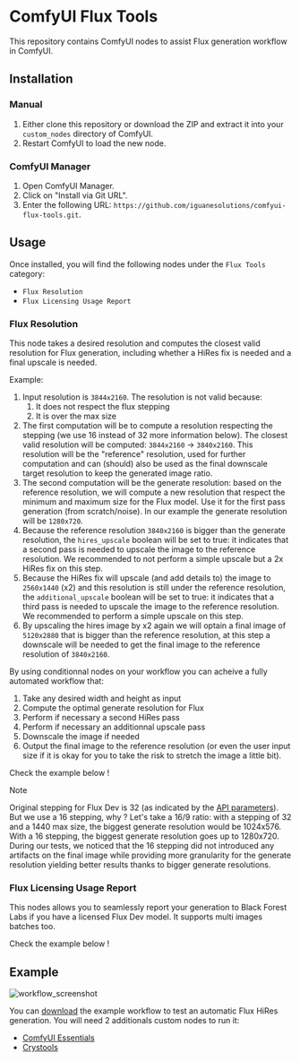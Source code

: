 # ComfyUI Flux Tools

This repository contains ComfyUI nodes to assist Flux generation workflow in ComfyUI.

## Installation

### Manual

1. Either clone this repository or download the ZIP and extract it into your `custom_nodes` directory of ComfyUI.
2. Restart ComfyUI to load the new node.

### ComfyUI Manager

1. Open ComfyUI Manager.
2. Click on "Install via Git URL".
3. Enter the following URL: `https://github.com/iguanesolutions/comfyui-flux-tools.git`.

## Usage

Once installed, you will find the following nodes under the `Flux Tools` category:

* `Flux Resolution`
* `Flux Licensing Usage Report`

### Flux Resolution

This node takes a desired resolution and computes the closest valid resolution for Flux generation, including whether a HiRes fix is needed and a final upscale is needed.

Example:
1. Input resolution is `3844x2160`. The resolution is not valid because:
    1. It does not respect the flux stepping
    2. It is over the max size
2. The first computation will be to compute a resolution respecting the stepping (we use 16 instead of 32 more information below). The closest valid resolution will be computed: `3844x2160` -> `3840x2160`. This resolution will be the "reference" resolution, used for further computation and can (should) also be used as the final downscale target resolution to keep the generated image ratio.
3. The second computation will be the generate resolution: based on the reference resolution, we will compute a new resolution that respect the minimum and maximum size for the Flux model. Use it for the first pass generation (from scratch/noise). In our example the generate resolution will be `1280x720`.
4. Because the reference resolution `3840x2160` is bigger than the generate resolution, the `hires_upscale` boolean will be set to true: it indicates that a second pass is needed to upscale the image to the reference resolution. We recommended to not perform a simple upscale but a 2x HiRes fix on this step.
5. Because the HiRes fix will upscale (and add details to) the image to `2560x1440` (x2) and this resolution is still under the reference resolution, the `additional_upscale` boolean will be set to true: it indicates that a third pass is needed to upscale the image to the reference resolution. We recommended to perform a simple upscale on this step.
6. By upscaling the hires image by x2 again we will optain a final image of `5120x2880` that is bigger than the reference resolution, at this step a downscale will be needed to get the final image to the reference resolution of `3840x2160`.

By using conditionnal nodes on your workflow you can acheive a fully automated workflow that:

1. Take any desired width and height as input
2. Compute the optimal generate resolution for Flux
3. Perform if necessary a second HiRes pass
4. Perform if necessary an additionnal upscale pass
5. Downscale the image if needed
6. Output the final image to the reference resolution (or even the user input size if it is okay for you to take the risk to stretch the image a little bit).

Check the example below !

> [!NOTE]
> Original stepping for Flux Dev is 32 (as indicated by the [API parameters](https://docs.bfl.ai/api-reference/tasks/generate-an-image-with-flux1-[dev]#body-width)). But we use a 16 stepping, why ?
> Let's take a 16/9 ratio: with a stepping of 32 and a 1440 max size, the biggest generate resolution would be 1024x576. With a 16 stepping, the biggest generate resolution goes up to 1280x720. During our tests, we noticed that the 16 stepping did not introduced any artifacts on the final image while providing more granularity for the generate resolution yielding better results thanks to bigger generate resolutions.

### Flux Licensing Usage Report

This nodes allows you to seamlessly report your generation to Black Forest Labs if you have a licensed Flux Dev model. It supports multi images batches too.

Check the example below !

## Example

![workflow_screenshot](res/flux_hires_generate.png)

You can [download](res/flux_hires.json) the example workflow to test an automatic Flux HiRes generation. You will need 2 additionals custom nodes to run it:

* [ComfyUI Essentials](https://github.com/cubiq/ComfyUI_essentials)
* [Crystools](https://github.com/crystian/ComfyUI-Crystools)

